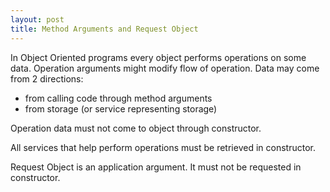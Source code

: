 ```yaml
---
layout: post
title: Method Arguments and Request Object
---
```


In Object Oriented programs every object performs operations on some data. Operation arguments might modify flow of operation. Data may come from 2 directions:

  - from calling code through method arguments
  - from storage (or service representing storage)

Operation data must not come to object through constructor. 

All services that help perform operations must be retrieved in constructor.

Request Object is an application argument. It must not be requested in constructor.
